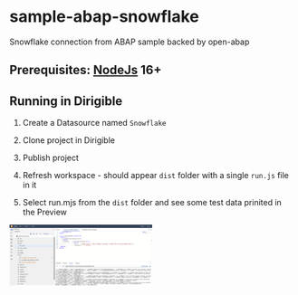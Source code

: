 # sample-abap-snowflake
Snowflake connection from ABAP sample backed by open-abap

## Prerequisites: [NodeJs](https://nodejs.org/) 16+

## Running in Dirigible

1. Create a Datasource named `Snowflake`

1. Clone project in Dirigible

2. Publish project

3. Refresh workspace - should appear `dist` folder with a single `run.js` file in it

4. Select run.mjs from the `dist` folder and see some test data prinited in the Preview

<img src="images/abap-query-snowflake.png" width="50%">
